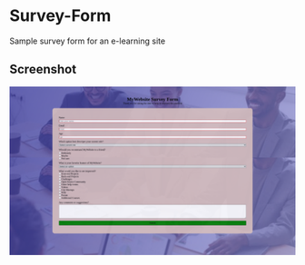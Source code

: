 # Survey-Form
Sample survey form for an e-learning site

## Screenshot
![Screenshot](screenshot.png)

